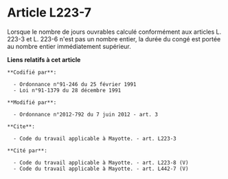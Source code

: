 # Article L223-7

Lorsque le nombre de jours ouvrables calculé conformément aux articles L. 223-3 et L. 223-6 n'est pas un nombre entier, la
durée du congé est portée au nombre entier immédiatement supérieur.

**Liens relatifs à cet article**

	**Codifié par**:

	  - Ordonnance n°91-246 du 25 février 1991
	  - Loi n°91-1379 du 28 décembre 1991

	**Modifié par**:

	  - Ordonnance n°2012-792 du 7 juin 2012 - art. 3

	**Cite**:

	  - Code du travail applicable à Mayotte. - art. L223-3

	**Cité par**:

	  - Code du travail applicable à Mayotte. - art. L223-8 (V)
	  - Code du travail applicable à Mayotte. - art. L442-7 (V)
